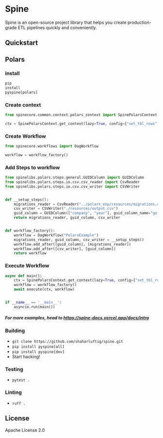 # Spine

Spine is an open-source project library that helps you create production-grade ETL pipelines quickly and conveniently.

## Quickstart

## Polars

### install

```python
pip
install
pyspine[polars]
```

### Create context

```python
from spinecore.common.context.polars_context import SpinePolarsContext

ctx = SpinePolarsContext.get_context(lazy=True, config={"set_tbl_rows": 20})
```

### Create Workflow

```python
from spinecore.workflows import DagWorkflow

workflow = workflow_factory()
```

### Add Steps to workflow

```python
from spinelibs.polars.steps.general.GUIDColumn import GUIDColumn
from spinelibs.polars.steps.io.csv.csv_reader import CsvReader
from spinelibs.polars.steps.io.csv.csv_writer import CSVWriter


def __setup_steps():
    migrations_reader = CsvReader("../polars_exp/resources/migrations.csv", has_headers=True)
    csv_writer = CSVWriter("./resources/output.csv")
    guid_column = GUIDColumn(["company", "year"], guid_column_name="guid")
    return migrations_reader, guid_column, csv_writer


def workflow_factory():
    workflow = DagWorkflow("PolarsExample")
    migrations_reader, guid_column, csv_writer = __setup_steps()
    workflow.add_after([guid_column], [migrations_reader])
    workflow.add_after([csv_writer], [guid_column])
    return workflow
```

### Execute Workflow

```python
async def main():
    ctx = SpinePolarsContext.get_context(lazy=True, config={"set_tbl_rows": 20})
    workflow = workflow_factory()
    await execute(ctx, workflow)


if __name__ == '__main__':
    asyncio.run(main())
```

##### For more examples, head to  https://spine-docs.vercel.app/docs/intro

### Building
* `git clone https://github.com/shaharluftig/spine.git` 
* `pip install pyspine[all]`
* `pip install pyspine[dev]`
* Start hacking!

### Testing
* `pytest .`

### Linting
* `ruff .`

License
----

Apache License 2.0

